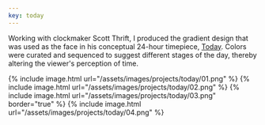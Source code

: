 ```yaml
---
key: today
---
```


Working with clockmaker Scott Thrift, I produced the gradient design that was used as the face in his conceptual 24-hour timepiece, [Today](https://www.kickstarter.com/projects/scottthrift/today?ref=discovery&term=scott%20thrift). Colors were curated and sequenced to suggest different stages of the day, thereby altering the viewer's perception of time.

{% include image.html url="/assets/images/projects/today/01.png" %}
{% include image.html url="/assets/images/projects/today/02.png" %}
{% include image.html url="/assets/images/projects/today/03.png" border="true" %}
{% include image.html url="/assets/images/projects/today/04.png" %}
